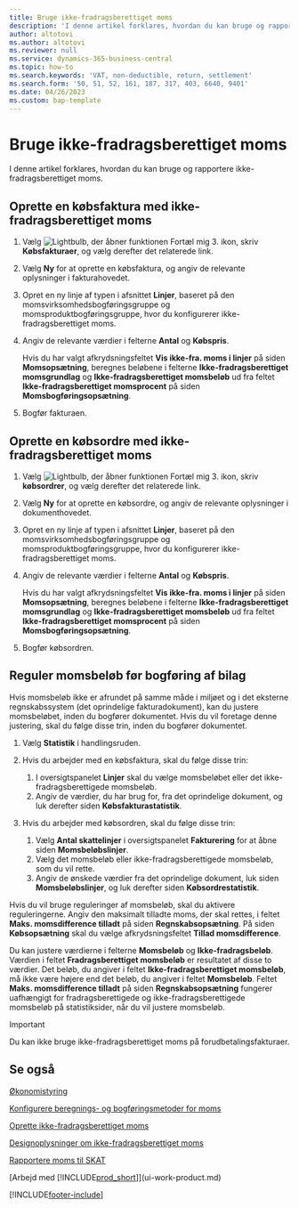 ```yaml
---
title: Bruge ikke-fradragsberettiget moms
description: 'I denne artikel forklares, hvordan du kan bruge og rapportere ikke-fradragsberettiget moms.'
author: altotovi
ms.author: altotovi
ms.reviewer: null
ms.service: dynamics-365-business-central
ms.topic: how-to
ms.search.keywords: 'VAT, non-deductible, return, settlement'
ms.search.form: '50, 51, 52, 161, 187, 317, 403, 6640, 9401'
ms.date: 04/26/2023
ms.custom: bap-template
---
```


# Bruge ikke-fradragsberettiget moms

I denne artikel forklares, hvordan du kan bruge og rapportere ikke-fradragsberettiget moms.

## Oprette en købsfaktura med ikke-fradragsberettiget moms

1. Vælg ![Lightbulb, der åbner funktionen Fortæl mig 3.](media/ui-search/search_small.png "Fortæl mig, hvad du vil foretage dig") ikon, skriv **Købsfakturaer**, og vælg derefter det relaterede link.
2. Vælg **Ny** for at oprette en købsfaktura, og angiv de relevante oplysninger i fakturahovedet.
3. Opret en ny linje af typen i afsnittet **Linjer**, baseret på den momsvirksomhedsbogføringsgruppe og momsproduktbogføringsgruppe, hvor du konfigurerer ikke-fradragsberettiget moms.
4. Angiv de relevante værdier i felterne **Antal** og **Købspris**.

    Hvis du har valgt afkrydsningsfeltet **Vis ikke-fra. moms i linjer** på siden **Momsopsætning**, beregnes beløbene i felterne **Ikke-fradragsberettiget momsgrundlag** og  **Ikke-fradragsberettiget momsbeløb** ud fra feltet **Ikke-fradragsberettiget momsprocent** på siden **Momsbogføringsopsætning**.

5. Bogfør fakturaen.

## Oprette en købsordre med ikke-fradragsberettiget moms

1. Vælg ![Lightbulb, der åbner funktionen Fortæl mig 3.](media/ui-search/search_small.png "Fortæl mig, hvad du vil foretage dig") ikon, skriv **købsordrer**, og vælg derefter det relaterede link.
2. Vælg **Ny** for at oprette en købsordre, og angiv de relevante oplysninger i dokumenthovedet.
3. Opret en ny linje af typen i afsnittet **Linjer**, baseret på den momsvirksomhedsbogføringsgruppe og momsproduktbogføringsgruppe, hvor du konfigurerer ikke-fradragsberettiget moms.
4. Angiv de relevante værdier i felterne **Antal** og **Købspris**.

    Hvis du har valgt afkrydsningsfeltet **Vis ikke-fra. moms i linjer** på siden **Momsopsætning**, beregnes beløbene i felterne **Ikke-fradragsberettiget momsgrundlag** og  **Ikke-fradragsberettiget momsbeløb** ud fra feltet **Ikke-fradragsberettiget momsprocent** på siden **Momsbogføringsopsætning**.

5. Bogfør købsordren.

## Reguler momsbeløb før bogføring af bilag

Hvis momsbeløb ikke er afrundet på samme måde i miljøet og i det eksterne regnskabssystem (det oprindelige fakturadokument), kan du justere momsbeløbet, inden du bogfører dokumentet. Hvis du vil foretage denne justering, skal du følge disse trin, inden du bogfører dokumentet.

1. Vælg **Statistik** i handlingsruden.
2. Hvis du arbejder med en købsfaktura, skal du følge disse trin:

    1. I oversigtspanelet **Linjer** skal du vælge momsbeløbet eller det ikke-fradragsberettigede momsbeløb.
    2. Angiv de værdier, du har brug for, fra det oprindelige dokument, og luk derefter siden **Købsfakturastatistik**.

3.  Hvis du arbejder med købsordren, skal du følge disse trin:

    1. Vælg **Antal skattelinjer** i oversigtspanelet **Fakturering** for at åbne siden **Momsbeløbslinjer**.
    2. Vælg det momsbeløb eller ikke-fradragsberettigede momsbeløb, som du vil rette.
    3. Angiv de ønskede værdier fra det oprindelige dokument, luk siden **Momsbeløbslinjer**, og luk derefter siden **Købsordrestatistik**.

Hvis du vil bruge reguleringer af momsbeløb, skal du aktivere reguleringerne. Angiv den maksimalt tilladte moms, der skal rettes, i feltet **Maks. momsdifference tilladt** på siden **Regnskabsopsætning**. På siden **Købsopsætning** skal du vælge afkrydsningsfeltet **Tillad momsdifference**.

Du kan justere værdierne i felterne **Momsbeløb** og **Ikke-fradragsbeløb**. Værdien i feltet **Fradragsberettiget momsbeløb** er resultatet af disse to værdier. Det beløb, du angiver i feltet **Ikke-fradragsberettiget momsbeløb**, må ikke være højere end det beløb, du angiver i feltet **Momsbeløb**. Feltet **Maks. momsdifference tilladt** på siden **Regnskabsopsætning** fungerer uafhængigt for fradragsberettigede og ikke-fradragsberettigede momsbeløb på statistiksider, når du vil justere momsbeløb.

> [!IMPORTANT]
> Du kan ikke bruge ikke-fradragsberettiget moms på forudbetalingsfakturaer.

## Se også

[Økonomistyring](finance.md)

[Konfigurere beregnings- og bogføringsmetoder for moms](finance-setup-vat.md)  

[Oprette ikke-fradragsberettiget moms](finance-setup-nondeductible-vat.md)

[Designoplysninger om ikke-fradragsberettiget moms](design-details-nondeductible-vat.md)

[Rapportere moms til SKAT](finance-how-report-vat.md)

[Arbejd med [!INCLUDE[prod_short](includes/prod_short.md)]](ui-work-product.md)

[!INCLUDE[footer-include](includes/footer-banner.md)]
